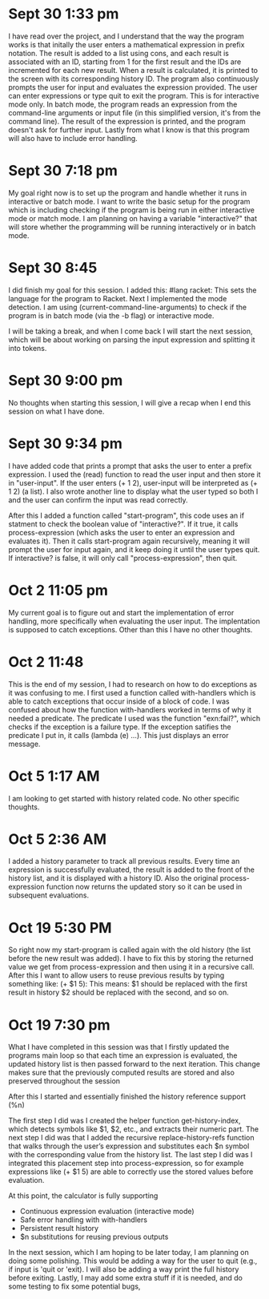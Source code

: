 # Sept 30 1:33 pm

I have read over the project, and I understand that the way the program works is that initally the user enters a mathematical expression in prefix notation. The result is added to a list using cons, and each result is associated with an ID, starting from 1 for the first result and the IDs are incremented for each new result. When a result is calculated, it is printed to the screen with its corresponding history ID.
The program also continuously prompts the user for input and evaluates the expression provided. The user can enter expressions or type quit to exit the program. This is for interactive mode only. In batch mode, the program reads an expression from the command-line arguments or input file (in this simplified version, it's from the command line). The result of the expression is printed, and the program doesn't ask for further input. Lastly from what I know is that this program will also have to include error handling.

# Sept 30 7:18 pm

My goal right now is to set up the program and handle whether it runs in interactive or batch mode. I want to write the basic setup for the program which is including checking if the program is being run in either interactive mode or match mode. I am planning on having a variable "interactive?" that will store whether the programming will be running interactively or in batch mode.

# Sept 30 8:45

I did finish my goal for this session. I added this: #lang racket: This sets the language for the program to Racket. Next I implemented the mode detection. I am using (current-command-line-arguments) to check if the program is in batch mode (via the -b flag) or interactive mode.

I will be taking a break, and when I come back I will start the next session, which will be about working on parsing the input expression and splitting it into tokens.

# Sept 30 9:00 pm

No thoughts when starting this session, I will give a recap when I end this session on what I have done.

# Sept 30 9:34 pm

I have added code that prints a prompt that asks the user to enter a prefix expression. I used the (read) function to read the user input and then store it in "user-input". If the user enters (+ 1 2), user-input will be interpreted as (+ 1 2) (a list). I also wrote another line to display what the user typed so both I and the user can confirm the input was read correctly.

After this I added a function called "start-program", this code uses an if statment to check the boolean value of "interactive?". If it true, it calls process-expression (which asks the user to enter an expression and evaluates it). Then it calls start-program again recursively, meaning it will prompt the user for input again, and it keep doing it until the user types quit. If interactive? is false, it will only call "process-expression", then quit.

# Oct 2 11:05 pm

My current goal is to figure out and start the implementation of error handling, more specifically when evaluating the user input. The implentation is supposed to catch exceptions. Other than this I have no other thoughts.

# Oct 2 11:48

This is the end of my session, I had to research on how to do exceptions as it was confusing to me. I first used a function called with-handlers which is able to catch exceptions that occur inside of a block of code. I was confused about how the function with-handlers worked in terms of why it needed a predicate. The predicate I used was the function "exn:fail?", which checks if the exception is a failure type. If the exception satifies the predicate I put in, it calls (lambda (e) ...). This just displays an error message.

# Oct 5 1:17 AM

I am looking to get started with history related code. No other specific thoughts.

# Oct 5 2:36 AM

I added a history parameter to track all previous results. Every time an expression is successfully evaluated, the result is added to the front of the history list, and it is displayed with a history ID. Also the original process-expression function now returns the updated story so it can be used in subsequent evaluations.

# Oct 19 5:30 PM

So right now my start-program is called again with the old history (the list before the new result was added). I have to fix this by storing the returned value we get from process-expression and then using it in a recursive call. After this I want to allow users to reuse previous results by typing something like: (+ $1 5):
This means:
$1 should be replaced with the first result in history
$2 should be replaced with the second, and so on.

# Oct 19 7:30 pm

What I have completed in this session was that I firstly updated the programs main loop so that each time an expression is evaluated, the updated history list is then passed forward to the next iteration. This change makes sure that the previously computed results are stored and also preserved throughout the session

After this I started and essentially finished the history reference support (%n)

The first step I did was I created the helper function get-history-index, which detects symbols like $1, $2, etc., and extracts their numeric part.
The next step I did was that I added the recursive replace-history-refs function that walks through the user’s expression and substitutes each $n symbol with the corresponding value from the history list.
The last step I did was I integrated this placement step into process-expression, so for example expressions like (+ $1 5) are able to correctly use the stored values before evaluation.

At this point, the calculator is fully supporting

- Continuous expression evaluation (interactive mode)
- Safe error handling with with-handlers
- Persistent result history
- $n substitutions for reusing previous outputs

In the next session, which I am hoping to be later today, I am planning on doing some polishing. This would be adding a way for the user to quit (e.g., if input is 'quit or 'exit). I will also be adding a way print the full history before exiting. Lastly, I may add some extra stuff if it is needed, and do some testing to fix some potential bugs,
